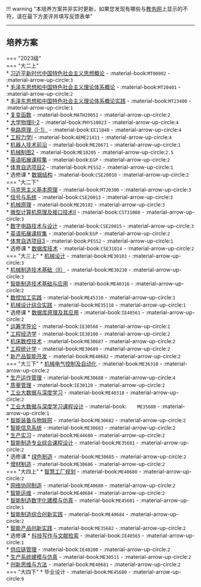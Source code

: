 !!! warning "本培养方案并非实时更新，如果您发现有哪些与[教务网](https://my.cqu.edu.cn)上显示的不符，请在最下方差评并填写反馈表单"

---

## 培养方案

=== "2023级"  
    === "大二上"  
        * [习近平新时代中国特色社会主义思想概论](../../../课程/习近平新时代中国特色社会主义思想概论.md) - :material-book:`MT00002` - :material-arrow-up-circle:`3`  
        * [毛泽东思想和中国特色社会主义理论体系概论](../../../课程/毛泽东思想和中国特色社会主义理论体系概论.md) - :material-book:`MT20401` - :material-arrow-up-circle:`2`  
        * [毛泽东思想和中国特色社会主义理论体系概论实践](../../../课程/毛泽东思想和中国特色社会主义理论体系概论实践.md) - :material-book:`MT23400` - :material-arrow-up-circle:`1`  
        * [复变函数](../../../课程/复变函数.md) - :material-book:`MATH20051` - :material-arrow-up-circle:`2`  
        * [大学物理Ⅱ-2](../../../课程/大学物理.md) - :material-book:`PHYS10023` - :material-arrow-up-circle:`4`  
        * [电路原理（I-1）](../../../课程/电路原理.md) - :material-book:`EE11040` - :material-arrow-up-circle:`4`  
        * [工程力学Ⅰ](../../../课程/工程力学.md) - :material-book:`AEME21411` - :material-arrow-up-circle:`4`  
        * [机器人技术前沿](../../../课程/机器人技术前沿.md) - :material-book:`ME20671` - :material-arrow-up-circle:`1`  
        * [机械制图2](../../../课程/机械制图.md) - :material-book:`ME10205` - :material-arrow-up-circle:`2.5`  
        * [英语拓展课程集](../../../课程/英语.md) - :material-book:`EGP` - :material-arrow-up-circle:`2`  
        * [体育自选项目2](../../../课程/体育.md) - :material-book:`PESS2` - :material-arrow-up-circle:`1`  
        * 选修课
            * [数据结构](../../../课程/数据结构.md) - :material-book:`CSE20010` - :material-arrow-up-circle:`2`  
    === "大二下"  
        * [马克思主义基本原理](../../../课程/马克思主义基本原理.md) - :material-book:`MT20300` - :material-arrow-up-circle:`3`  
        * [信号与系统](../../../课程/信号与系统.md) - :material-book:`CSE20013` - :material-arrow-up-circle:`3`  
        * [机械原理](../../../课程/机械原理.md) - :material-book:`ME20102` - :material-arrow-up-circle:`3`  
        * [微型计算机原理及接口技术Ⅱ](../../../课程/微型计算机原理及接口技术.md) - :material-book:`CST31008` - :material-arrow-up-circle:`3`  
        * [数字电路技术与设计](../../../课程/数字电路技术与设计.md) - :material-book:`CSE20015` - :material-arrow-up-circle:`3`  
        * [英语拓展课程集](../../../课程/英语.md) - :material-book:`EGP` - :material-arrow-up-circle:`2`  
        * [体育自选项目3](../../../课程/体育.md) - :material-book:`PESS2` - :material-arrow-up-circle:`1`  
        * 选修课
            * [数据库技术](../../../课程/数据库技术.md) - :material-book:`CSE31014` - :material-arrow-up-circle:`2`  
    === "大三上"
        * [机械设计](../../../课程/机械设计.md) - :material-book:`ME30103` - :material-arrow-up-circle:`3`  
        * [机械制造技术基础（Ⅱ）](../../../课程/机械制造技术基础.md) - :material-book:`ME30230` - :material-arrow-up-circle:`3`  
        * [智能制造技术基础与应用](../../../课程/智能制造技术基础与应用.md) - :material-book:`ME40316` - :material-arrow-up-circle:`2`  
        * [数控加工实践](../../../课程/数控加工实践.md) - :material-book:`ME45310` - :material-arrow-up-circle:`1`  
        * [机械设计综合实践](../../../课程/机械设计综合实践.md) - :material-book:`ME35110` - :material-arrow-up-circle:`1`  
        * 选修课
            * [数据库原理及其应用](../../../课程/数据库原理及其应用.md) - :material-book:`IE40561` - :material-arrow-up-circle:`2`  
            * [运筹学导论](../../../课程/运筹学导论.md) - :material-book:`IE30560` - :material-arrow-up-circle:`2`  
            * [工程经济学](../../../课程/工程经济学.md) - :material-book:`IE30100` - :material-arrow-up-circle:`2`  
            * [机床数控技术](../../../课程/机床数控技术.md) - :material-book:`ME30687` - :material-arrow-up-circle:`2`  
            * [工程统计学](../../../课程/工程统计学.md) - :material-book:`ME30689` - :material-arrow-up-circle:`2`  
            * [新产品智能开发](../../../课程/新产品智能开发.md) - :material-book:`ME40682` - :material-arrow-up-circle:`2`  
    === "大三下"
        * [机械电气控制及自动化](../../../课程/机械电气控制及自动化.md) - :material-book:`ME36310` - :material-arrow-up-circle:`2`  
        * [生产运作管理](../../../课程/机械电气控制及自动化.md) - :material-book:`ME30688` - :material-arrow-up-circle:`4`  
        * [质量管理](../../../课程/机械电气控制及自动化.md) - :material-book:`IE30120` - :material-arrow-up-circle:`2`  
        * [工业大数据与深度学习](../../../课程/工业大数据与深度学习.md) - :material-book:`ME40318` - :material-arrow-up-circle:`2`  
        * [工业大数据与深度学习课程设计](../../../课程/工业大数据与深度学习课程设计.md) - :material-book:`	ME35680` - :material-arrow-up-circle:`1`  
        * [智能装备与物联网](../../../课程/智能装备与物联网.md) - :material-book:`ME30682` - :material-arrow-up-circle:`2`  
        * [智能信息系统](../../../课程/智能信息系统.md) - :material-book:`ME30683` - :material-arrow-up-circle:`2`  
        * [生产实习](../../../课程/生产实习.md) - :material-book:`ME44680` - :material-arrow-up-circle:`2`  
        * [智能制造专业综合课程设计](../../../课程/智能制造专业综合课程设计.md) - :material-book:`ME35681` - :material-arrow-up-circle:`2`  
        * 选修课
            * [绿色制造](../../../课程/绿色制造.md) - :material-book:`ME30685` - :material-arrow-up-circle:`2`  
            * [增材制造](../../../课程/增材制造.md) - :material-book:`ME30686` - :material-arrow-up-circle:`2`  
    === "大四上"
        * [智慧工厂规划](../../../课程/智慧工厂规划.md) - :material-book:`ME40680` - :material-arrow-up-circle:`2`  
        * [网络协同制造](../../../课程/网络协同制造.md) - :material-book:`ME40680` - :material-arrow-up-circle:`2`  
        * [智能运维](../../../课程/智能运维.md) - :material-book:`ME40684` - :material-arrow-up-circle:`2`  
        * [智能制造数字化建模与仿真](../../../课程/智能制造数字化建模与仿真.md) - :material-book:`ME45681` - :material-arrow-up-circle:`1`  
        * [智能制造综合创新实践](../../../课程/智能制造综合创新实践.md) - :material-book:`ME40684` - :material-arrow-up-circle:`2`  
        * [智能产品创新实践](../../../课程/智能产品创新实践.md) - :material-book:`ME35682` - :material-arrow-up-circle:`2`  
        * 选修课
            * [科技写作与文献检索](../../../课程/科技写作与文献检索.md) - :material-book:`IE40565` - :material-arrow-up-circle:`1`  
            * [供应链管理](../../../课程/供应链管理.md) - :material-book:`IE40200` - :material-arrow-up-circle:`2`  
            * [生产系统建模与仿真](../../../课程/生产系统建模与仿真.md) - :material-book:`ME30511` - :material-arrow-up-circle:`2`  
            * [创新思维与方法](../../../课程/创新思维与方法.md) - :material-book:`ME40681` - :material-arrow-up-circle:`2`  
    === "大四下"
        * 毕业设计 - :material-book:`ME45680` - :material-arrow-up-circle:`9`  